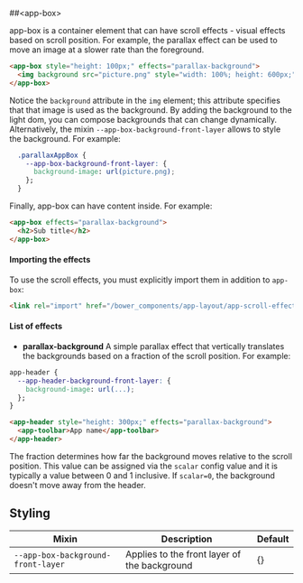 ##&lt;app-box&gt;

app-box is a container element that can have scroll effects - visual effects based on
scroll position. For example, the parallax effect can be used to move an image at a slower
rate than the foreground.

```html
<app-box style="height: 100px;" effects="parallax-background">
  <img background src="picture.png" style="width: 100%; height: 600px;">
</app-box>
```

Notice the `background` attribute in the `img` element; this attribute specifies that that
image is used as the background. By adding the background to the light dom, you can compose
backgrounds that can change dynamically. Alternatively, the mixin `--app-box-background-front-layer`
 allows to style the background. For example:

```css
  .parallaxAppBox {
    --app-box-background-front-layer: {
      background-image: url(picture.png);
    };
  }
```

Finally, app-box can have content inside. For example:

```html
<app-box effects="parallax-background">
  <h2>Sub title</h2>
</app-box>
```

#### Importing the effects

To use the scroll effects, you must explicitly import them in addition to `app-box`:

```html
<link rel="import" href="/bower_components/app-layout/app-scroll-effects/app-scroll-effects.html">
```

#### List of effects

* **parallax-background**
A simple parallax effect that vertically translates the backgrounds based on a fraction
of the scroll position. For example:

```css
app-header {
  --app-header-background-front-layer: {
    background-image: url(...);
  };
}
```
```html
<app-header style="height: 300px;" effects="parallax-background">
  <app-toolbar>App name</app-toolbar>
</app-header>
```

The fraction determines how far the background moves relative to the scroll position.
This value can be assigned via the `scalar` config value and it is typically a value
between 0 and 1 inclusive. If `scalar=0`, the background doesn't move away from the header.

## Styling

Mixin | Description | Default
----------------|-------------|----------
`--app-box-background-front-layer` | Applies to the front layer of the background | {}
